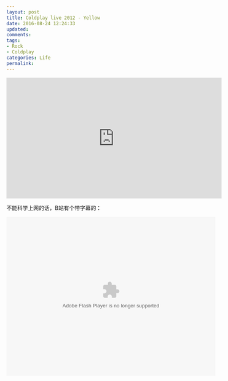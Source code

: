 ```yaml
---
layout: post
title: Coldplay live 2012 - Yellow
date: 2016-08-24 12:24:33
updated:
comments:
tags:
- Rock
- Coldplay
categories: Life
permalink:
---
```


<iframe width="560" height="315" src="https://www.youtube.com/embed/TfBlJ00Df-I" frameborder="0" allowfullscreen></iframe>

不能科学上网的话，B站有个带字幕的：

<center><embed height="415" width="544" quality="high" allowfullscreen="true" type="application/x-shockwave-flash" src="http://static.hdslb.com/miniloader.swf" flashvars="aid=2136167&page=1" pluginspage="http://www.adobe.com/shockwave/download/download.cgi?P1_Prod_Version=ShockwaveFlash"></embed></center>
